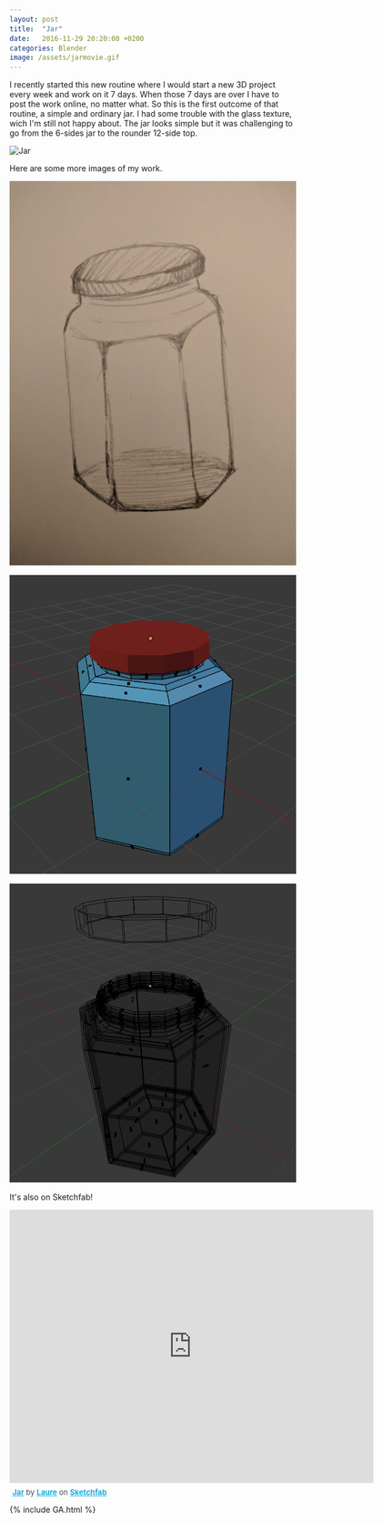 ```yaml
---
layout: post
title:  "Jar"
date:   2016-11-29 20:20:00 +0200
categories: Blender
image: /assets/jarmovie.gif
---
```

I recently started this new routine where I would start a new 3D project every week and work on it 7 days. When those 7 days are over I have to post the work online, no matter what.
So this is the first outcome of that routine, a simple and ordinary jar.
I had some trouble with the glass texture, wich I'm still not happy about. The jar looks simple but it was challenging to go from the 6-sides jar to the rounder 12-side top.

![Jar]({{page.image}})

Here are some more images of my work.

![Jar](/assets/jar_drawing.jpg)

![Jar](/assets/jar_blender.png)

![Jar](/assets/jar_wireframe.png)

It's also on Sketchfab!

<div class="sketchfab-embed-wrapper"><iframe width="640" height="480" src="https://sketchfab.com/models/87b695b1e0d44466a72493688df6e40a/embed" frameborder="0" allowvr allowfullscreen mozallowfullscreen="true" webkitallowfullscreen="true" onmousewheel=""></iframe>

<p style="font-size: 13px; font-weight: normal; margin: 5px; color: #4A4A4A;">
    <a href="https://sketchfab.com/models/87b695b1e0d44466a72493688df6e40a?utm_medium=embed&utm_source=website&utm_campain=share-popup" target="_blank" style="font-weight: bold; color: #1CAAD9;">Jar</a>
    by <a href="https://sketchfab.com/lolopoly?utm_medium=embed&utm_source=website&utm_campain=share-popup" target="_blank" style="font-weight: bold; color: #1CAAD9;">Laure</a>
    on <a href="https://sketchfab.com?utm_medium=embed&utm_source=website&utm_campain=share-popup" target="_blank" style="font-weight: bold; color: #1CAAD9;">Sketchfab</a>
</p>
</div>

{% include GA.html %}
